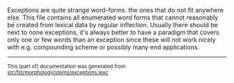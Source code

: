 Exceptions are quite strange word-forms. the ones that do not fit anywhere 
else. This file contains all enumerated word forms that cannot reasonably be
created from lexical data by regular inflection. Usually there should be next
to none exceptions, it's always better to have a paradigm that covers only
one or few words than an exception since these will not work nicely with e.g.
compounding scheme or possibly many end applications.

* * *

<small>This (part of) documentation was generated from [src/fst/morphology/stems/exceptions.lexc](https://github.com/giellalt/lang-apu/blob/main/src/fst/morphology/stems/exceptions.lexc)</small>
